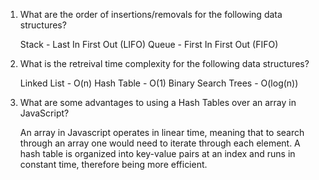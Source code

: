 1.  What are the order of insertions/removals for the following data structures?

    Stack - Last In First Out (LIFO)
    Queue - First In First Out (FIFO)

2.  What is the retreival time complexity for the following data structures?

    Linked List - O(n)
    Hash Table - O(1)
    Binary Search Trees - O(log(n))

3.  What are some advantages to using a Hash Tables over an array in JavaScript?

    An array in Javascript operates in linear time, meaning that to search through an array one would need to iterate through each element. A hash table is organized into key-value pairs at an index and runs in constant time, therefore being more efficient.
